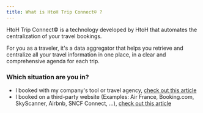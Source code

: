 ```yaml
---
title: What is HtoH Trip Connect© ?
---
```


HtoH Trip Connect© is a technology developed by HtoH that automates the centralization of your travel bookings.

For you as a traveler, it's a data aggregator that helps you retrieve and centralize all your travel information in one place, in a clear and comprehensive agenda for each trip.

### Which situation are you in?

* I booked with my company's tool or travel agency, [check out this article](/en/htoh-trip-connect/bookings-from-agency)
* I booked on a third-party website (Examples: Air France, Booking.com, SkyScanner, Airbnb, SNCF Connect, ...), [check out this article](/en/htoh-trip-connect/how-to-import-booking-via-email)